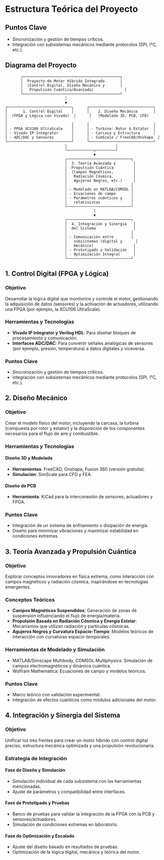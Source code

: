 # Estructura Teórica del Proyecto

## Puntos Clave
- Sincronización y gestión de tiempos críticos.
- Integración con subsistemas mecánicos mediante protocolos (SPI, I²C, etc.).

## Diagrama del Proyecto
```
       ┌────────────────────────────────────────────┐
       │  Proyecto de Motor Híbrido Integrado       │
       │  (Control Digital, Diseño Mecánico y       │
       │   Propulsión Cuántica/Avanzada)              │
       └────────────────────────────────────────────┘
                           │
                           ▼
┌─────────────────────────────┐      ┌─────────────────────────────┐
│       1. Control Digital    │      │    2. Diseño Mecánico       │
│  (FPGA y Lógica con Vivado)  │      │   (Modelado 3D, PCB, CFD)     │
│                             │      │                             │
│ - FPGA XCU106 UltraScale    │      │ - Turbina: Rotor & Estator  │
│ - Vivado IP Integrator      │      │ - Carcasa y Estructura      │
│ - ADC/DAC y Sensores        │      │ - SimScale / FreeCAD/Onshape  │
└─────────────────────────────┘      └─────────────────────────────┘
                           │                      │
                           └────────────┬─────────┘
                                        ▼
                           ┌─────────────────────────────┐
                           │  3. Teoría Avanzada y        │
                           │  Propulsión Cuántica         │
                           │  (Campos Magnéticos,         │
                           │   Radiación Cósmica,         │
                           │   Agujeros Negros, etc.)     │
                           │                             │
                           │ - Modelado en MATLAB/COMSOL │
                           │ - Ecuaciones de campo       │
                           │ - Parámetros cuánticos y    │
                           │   relativistas              │
                           └─────────────────────────────┘
                                        │
                                        ▼
                           ┌─────────────────────────────┐
                           │  4. Integración y Sinergia   │
                           │  del Sistema                 │
                           │                             │
                           │ - Comunicación entre        │
                           │   subsistemas (digital y      │
                           │   mecánico)                  │
                           │ - Prototipado y Validación   │
                           │ - Optimización Integral      │
                           └─────────────────────────────┘
```

## 1. Control Digital (FPGA y Lógica)
### Objetivo
Desarrollar la lógica digital que monitorice y controle el motor, gestionando la adquisición de datos (sensores) y la activación de actuadores, utilizando una FPGA (por ejemplo, la XCU106 UltraScale).

### Herramientas y Tecnologías
- **Vivado IP Integrator y Verilog HDL**: Para diseñar bloques de procesamiento y comunicación.
- **Interfaces ADC/DAC**: Para convertir señales analógicas de sensores (por ejemplo, presión, temperatura) a datos digitales y viceversa.

### Puntos Clave
- Sincronización y gestión de tiempos críticos.
- Integración con subsistemas mecánicos mediante protocolos (SPI, I²C, etc.).

## 2. Diseño Mecánico
### Objetivo
Crear el modelo físico del motor, incluyendo la carcasa, la turbina (compuesta por rotor y estator) y la disposición de los componentes necesarios para el flujo de aire y combustible.

### Herramientas y Tecnologías
#### Diseño 3D y Modelado
- **Herramientas**: FreeCAD, Onshape, Fusion 360 (versión gratuita).
- **Simulación**: SimScale para CFD y FEA.
#### Diseño de PCB
- **Herramienta**: KiCad para la interconexión de sensores, actuadores y FPGA.

### Puntos Clave
- Integración de un sistema de enfriamiento o disipación de energía.
- Diseño para minimizar vibraciones y maximizar estabilidad en condiciones extremas.

## 3. Teoría Avanzada y Propulsión Cuántica
### Objetivo
Explorar conceptos innovadores en física extrema, como interacción con campos magnéticos y radiación cósmica, inspirándose en tecnologías emergentes.

### Conceptos Teóricos
- **Campos Magnéticos Suspendidos**: Generación de zonas de suspensión influenciando el flujo de energía/materia.
- **Propulsión Basada en Radiación Cósmica y Energía Estelar**: Mecanismos que utilizan radiación y partículas cósmicas.
- **Agujeros Negros y Curvatura Espacio-Tiempo**: Modelos teóricos de interacción con curvaturas espacio-temporales.

### Herramientas de Modelado y Simulación
- MATLAB/Simscape Multibody, COMSOL Multiphysics: Simulación de campos electromagnéticos y dinámica cuántica.
- Wolfram Mathematica: Ecuaciones de campo y modelos teóricos.

### Puntos Clave
- Marco teórico con validación experimental.
- Integración de efectos cuánticos como módulos adicionales del motor.

## 4. Integración y Sinergia del Sistema
### Objetivo
Unificar los tres frentes para crear un motor híbrido con control digital preciso, estructura mecánica optimizada y una propulsión revolucionaria.

### Estrategia de Integración
#### Fase de Diseño y Simulación
- Simulación individual de cada subsistema con las herramientas mencionadas.
- Ajuste de parámetros y compatibilidad entre interfaces.

#### Fase de Prototipado y Pruebas
- Banco de pruebas para validar la integración de la FPGA con la PCB y sensores/actuadores.
- Simulación de condiciones extremas en laboratorio.

#### Fase de Optimización y Escalado
- Ajuste del diseño basado en resultados de pruebas.
- Optimización de la lógica digital, mecánica y teórica del motor.

